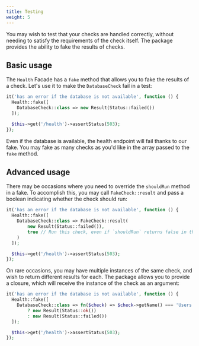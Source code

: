 ```yaml
---
title: Testing
weight: 5
---
```


You may wish to test that your checks are handled correctly, without needing to satisfy the
requirements of the check itself. The package provides the ability to fake the results of
checks.

## Basic usage

The `Health` Facade has a `fake` method that allows you to fake the results of a check. Let's use it
to make the `DatabaseCheck` fail in a test:

```php
it('has an error if the database is not available', function () {
  Health::fake([
    DatabaseCheck::class => new Result(Status::failed())
  ]);

  $this->get('/health')->assertStatus(503);
});
```

Even if the database is available, the health endpoint will fail thanks to our fake. You may fake as many checks
as you'd like in the array passed to the `fake` method.

## Advanced usage

There may be occasions where you need to override the `shouldRun` method in a fake. To accomplish this,
you may call `FakeCheck::result` and pass a boolean indicating whether the check should run:

```php
it('has an error if the database is not available', function () {
  Health::fake([
    DatabaseCheck::class => FakeCheck::result(
        new Result(Status::failed()),
        true // Run this check, even if `shouldRun` returns false in the check itself
    )
  ]);

  $this->get('/health')->assertStatus(503);
});
```

On rare occasions, you may have multiple instances of the same check, and wish to return different
results for each. The package allows you to provide a closure, which will receive the instance of
the check as an argument:

```php
it('has an error if the database is not available', function () {
  Health::fake([
    DatabaseCheck::class => fn($check) => $check->getName() === 'Users DB' 
        ? new Result(Status::ok())
        : new Result(Status::failed())
  ]);

  $this->get('/health')->assertStatus(503);
});
```
